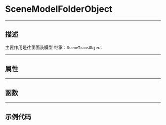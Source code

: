 # SceneModelFolderObject
------------------------------------------------------------------------------------------
## 描述

主要作用是往里面装模型
继承：`SceneTransObject`

------------------------------------------------------------------------------------------
## 属性

------------------------------------------------------------------------------------------
## 函数

------------------------------------------------------------------------------------------
## 示例代码